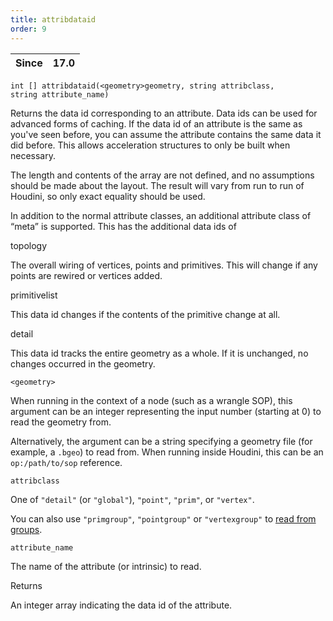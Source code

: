 ```yaml
---
title: attribdataid
order: 9
---
```

| Since | 17.0 |
| --- | --- |

`int [] attribdataid(<geometry>geometry, string attribclass, string attribute_name)`

Returns the data id corresponding to an attribute. Data ids can
be used for advanced forms of caching. If the data id of an attribute
is the same as you've seen before, you can assume the attribute
contains the same data it did before. This allows acceleration
structures to only be built when necessary.

The length and contents of the array are not defined, and no assumptions
should be made about the layout. The result will vary from run
to run of Houdini, so only exact equality should be used.

In addition to the normal attribute classes, an additional
attribute class of “meta” is supported. This has the additional
data ids of

topology

The overall wiring of vertices, points and primitives.
This will change if any points are rewired or vertices
added.

primitivelist

This data id changes if the contents of the primitive
change at all.

detail

This data id tracks the entire geometry as a whole. If
it is unchanged, no changes occurred in the geometry.

`<geometry>`

When running in the context of a node (such as a wrangle SOP), this argument can be an integer representing the input number (starting at 0) to read the geometry from.

Alternatively, the argument can be a string specifying a geometry file (for example, a `.bgeo`) to read from. When running inside Houdini, this can be an `op:/path/to/sop` reference.

`attribclass`

One of `"detail"` (or `"global"`), `"point"`, `"prim"`, or `"vertex"`.

You can also use `"primgroup"`, `"pointgroup"` or `"vertexgroup"` to [read from groups](../groups.html "You can read the contents of primitive/point/vertex groups in VEX as if they were attributes.").

`attribute_name`

The name of the attribute (or intrinsic) to read.

Returns

An integer array indicating the data id of the attribute.
